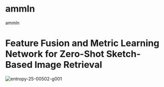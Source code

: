 # ammln
ammln
# Feature Fusion and Metric Learning Network for Zero-Shot Sketch-Based Image Retrieval
![entropy-25-00502-g001](https://user-images.githubusercontent.com/93024130/232699853-715b279d-51d2-47f7-a576-fa7a51914085.png)
